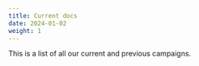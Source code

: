```yaml
---
title: Current docs
date: 2024-01-02
weight: 1
---
```


This is a list of all our current and previous campaigns.
